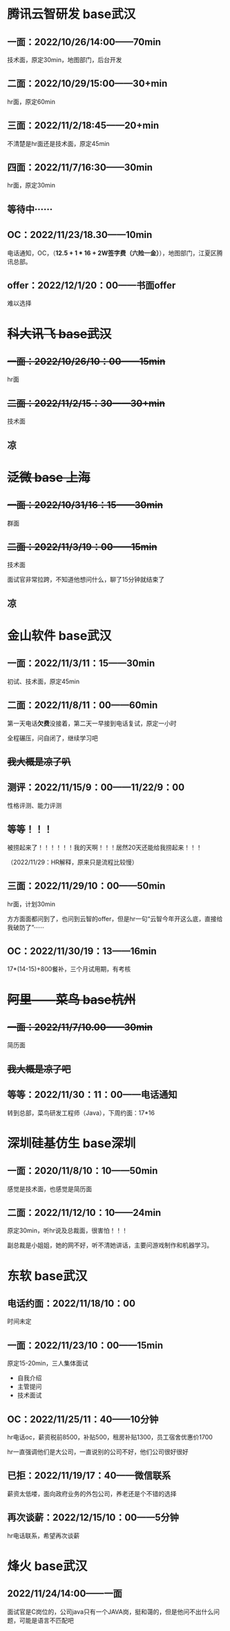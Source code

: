 # 腾讯云智研发	base武汉

## 一面：2022/10/26/14:00——70min

技术面，原定30min，地图部门，后台开发

## 二面：2022/10/29/15:00——30+min

hr面，原定60min

## 三面：2022/11/2/18:45——20+min

不清楚是hr面还是技术面，原定45min

## 四面：2022/11/7/16:30——30min

hr面，原定30min

## 等待中······

## OC：2022/11/23/18.30——10min

电话通知，OC，（**12.5 + 1 * 16 + 2W签字费（六险一金）**），地图部门，江夏区腾讯总部。

## offer：2022/12/1/20：00——书面offer

难以选择

# 

# 

# 

# ~~科大讯飞	base武汉~~

## ~~一面：2022/10/26/10：00——15min~~

hr面

## ~~二面：2022/11/2/15：30——30+min~~

技术面

## 凉

# 

# 

# 



# ~~泛微	base 上海~~

## ~~一面：2022/10/31/16：15——30min~~

群面

## ~~二面：2022/11/3/19：00——15min~~

技术面

面试官非常拉跨，不知道他想问什么，聊了15分钟就结束了

## 凉

# 

# 

# 



# 金山软件	base武汉

## 一面：2022/11/3/11：15——30min

初试、技术面，原定45min

## 二面：2022/11/8/11：00——60min

第一天电话**欠费**没接着，第二天一早接到电话复试，原定一小时

全程碾压，问自闭了，继续学习吧

## ~~我大概是凉了叭~~

## 测评：2022/11/15/9：00——11/22/9：00

性格评测、能力评测

## 等等！！！

被捞起来了！！！！！！我的天啊！！！居然20天还能给我捞起来！！！

（2022/11/29：HR解释，原来只是流程比较慢）

## 三面：2022/11/29/10：00——50min

hr面，计划30min

方方面面都问到了，也问到云智的offer，但是hr一句“云智今年开这么底，直接给我破防了”······

## OC：2022/11/30/19：13——16min

17*(14-15)+800餐补，三个月试用期，有考核

# 

# 

# 



# ~~阿里——菜鸟	base杭州~~

## ~~一面：2022/11/7/10.00——30min~~

简历面

## ~~我大概是凉了吧~~

## 等等：2022/11/30：11：00——电话通知

转到总部，菜鸟研发工程师（Java），下周约面：17*16

# 

# 

# 



# 深圳硅基仿生	base深圳

## 一面：2020/11/8/10：10——50min

感觉是技术面，也感觉是简历面

## 二面：2022/11/12/10：10——24min

原定30min，听hr说及总裁面，很害怕！！！

副总裁是小姐姐，她的网不好，听不清她讲话，主要问游戏制作和机器学习。

# 

# 

# 



# 东软	base武汉

## 电话约面：2022/11/18/10：00

时间未定

## 一面：2022/11/23/10：00——15min

原定15-20min，三人集体面试

- 自我介绍
- 主管提问
- 技术面试

## OC：2022/11/25/11：40——10分钟

hr电话oc，薪资税前8500，补贴500，租房补贴1300，员工宿舍优惠价1700

hr一直强调他们是大公司，一直说别的公司不好，他们公司很好很好

## 已拒：2022/11/19/17：40——微信联系

薪资太低喽，面向政府业务的外包公司，养老还是个不错的选择



## 再次谈薪：2022/12/15/10：00——5分钟

hr电话联系，希望再次谈薪

# 

# 

# 

# 烽火	base武汉

## 2022/11/24/14:00——一面

面试官是C岗位的，公司java只有一个JAVA岗，挺和蔼的，但是他问不出什么问题，可能是语言不匹配吧

# 

# 

# 
